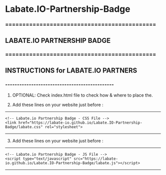 

# Labate.IO-Partnership-Badge

###	============================================
##		LABATE.IO PARTNERSHIP BADGE 
###	============================================



##  	     INSTRUCTIONS for LABATE.IO PARTNERS
###  	----------------------------------------------
       
1. OPTIONAL: Check index.html file to check how & where to place the.
       
       
2. Add these lines on your website just before </head> :
---
	<!-- Labate.io Partnership Badge - CSS File -->
	<link href="https://labate-io.github.io/Labate.IO-Partnership-Badge/labate.css" rel="stylesheet">
---

3. Add these lines on your website just before </body> :
---
	<!-- Labate.io Partnership Badge - JS File -->
	<script type="text/javascript" src="https://labate-io.github.io/Labate.IO-Partnership-Badge/labate.js"></script>
---


